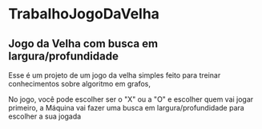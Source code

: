 # TrabalhoJogoDaVelha

## Jogo da Velha com busca em largura/profundidade 
Esse é um projeto de um jogo da velha simples feito para treinar conhecimentos sobre algoritmo em grafos,

No jogo, você pode escolher ser o "X" ou a "O" e escolher quem vai jogar primeiro,
a Máquina vai fazer uma busca em largura/profundidade para escolher a sua jogada
